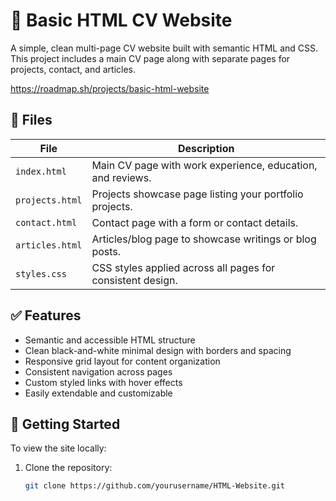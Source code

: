 # 🧾 Basic HTML CV Website

A simple, clean multi-page CV website built with semantic HTML and CSS. This project includes a main CV page along with separate pages for projects, contact, and articles.

https://roadmap.sh/projects/basic-html-website

## 📁 Files

| File            | Description                                                  |
|-----------------|--------------------------------------------------------------|
| `index.html`    | Main CV page with work experience, education, and reviews.  |
| `projects.html` | Projects showcase page listing your portfolio projects.      |
| `contact.html`  | Contact page with a form or contact details.                 |
| `articles.html` | Articles/blog page to showcase writings or blog posts.       |
| `styles.css`    | CSS styles applied across all pages for consistent design.   |

## ✅ Features

- Semantic and accessible HTML structure  
- Clean black-and-white minimal design with borders and spacing  
- Responsive grid layout for content organization  
- Consistent navigation across pages  
- Custom styled links with hover effects  
- Easily extendable and customizable  

## 🚀 Getting Started

To view the site locally:

1. Clone the repository:  
   ```bash
   git clone https://github.com/yourusername/HTML-Website.git
